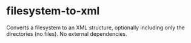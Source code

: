 # filesystem-to-xml
Converts a filesystem to an XML structure, optionally including only the directories (no files). No external dependencies.
